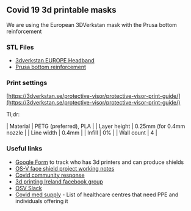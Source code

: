 ## Covid 19 3d printable masks

We are using the European 3DVerkstan mask with the Prusa bottom reinforcement

### STL Files

- [3dverkstan EUROPE Headband](/stl/Visor_frame_EUROPE_ISO838_v3.stl)
- [Prusa bottom reinforcement](/stl/bottom_reinforcement.stl)

### Print settings

[https://3dverkstan.se/protective-visor/protective-visor-print-guide/](https://3dverkstan.se/protective-visor/protective-visor-print-guide/)

Tl;dr:

| Material      | PETG (preferred), PLA    |
| Layer height  | 0.25mm (for 0.4mm nozzle |
| Line width    | 0.4mm                    |
| Infill        | 0%                       |
| Wall count    | 4                        |



### Useful links

- [Google Form](https://forms.gle/iBgn1YcejnERhFzx9) to track who has 3d printers and can produce shields
- [OS-V face shield project working notes](https://docs.google.com/document/d/1hrgpJx-KlVm7Zv1EhKEWJzXrp8pYcDepGpfr0J4zAzk/edit)
- [Covid community response](https://covidcommunityresponse.ie/)
- [3d printing Ireland facebook group](https://www.facebook.com/groups/3dprintingireland)
- [OSV Slack](https://join.slack.com/t/otherosvprojects/shared_invite/zt-cz1m3vck-Cx23KdEYUSVAKmSpd4_C3Q)
- [Covid med supply](https://covidmedsupply.org/) - List of healthcare centres that need PPE and individuals offering it

